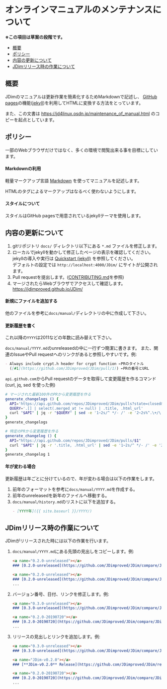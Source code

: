 # オンラインマニュアルのメンテナンスについて

**※この項目は草案の段階です。**

- [概要](#概要)
- [ポリシー](#ポリシー)
- [内容の更新について](#内容の更新について)
- [JDimリリース時の作業について](#jdimリリース時の作業について)


## 概要
JDimのマニュアルは更新作業を簡素化するためMarkdownで記述し、
[GitHub pages][gh-pages]の機能([jekyll][jekyll])を利用してHTMLに変換する方法をとっています。

また、この文書は https://jd4linux.osdn.jp/maintenance_of_manual.html のコピーを起点としています。


## ポリシー
一部のWebブラウザだけではなく、多くの環境で閲覧出来る事を目標にしています。

#### Markdownの利用
軽量マークアップ言語 [Markdown][gh-markdown] を使ってマニュアルを記述します。

HTMLのタグによるマークアップはなるべく使わないようにします。

#### スタイルについて
スタイルはGitHub pagesで用意されているjekyllテーマを使用します。


## 内容の更新について
1. gitリポジトリ `docs/` ディレクトリ以下にある `*.md` ファイルを修正します。
2. ローカルでjekyllを動かして修正したページの表示を確認してください。
   jekyllの導入や実行は [Quickstart (jekyll)][jekyll-quickstart] を参照してください。<br>
   デフォルトの設定では `http://localhost:4000/JDim/` にサイトが公開されます。
3. Pull requestを提出します。([CONTRIBUTING.md][contributing]を参照)
4. マージされたらWebブラウザでアクセスして確認します。https://jdimproved.github.io/JDim/

#### 新規にファイルを追加する
他のファイルを参考に`docs/manual/`ディレクトリの中に作成して下さい。

#### 更新履歴を書く
これ以降の`YYYY`は2011などの年数に読み替えて下さい。

`docs/manual/YYYY.md`のunreleasedの中に一行ずつ簡潔に書きます。
また、関連のIssueやPull requestへのリンクがあると参照しやすいです。例:
```markdown
- Always include crypt.h header for crypt function ←PRのタイトル
  ([#1](https://github.com/JDimproved/JDim/pull/1)) ←PRの番号とURL
```

`api.github.com`からPull requestのデータを取得して変更履歴を作るコマンド (curl, jq, sed を使った例)
```sh
# マージされた最新100件のPRから変更履歴を作る
generate_changelogs () {
  API='https://api.github.com/repos/JDimproved/JDim/pulls?state=closed&base=master&per_page=100'
  QUERY='.[] | select(.merged_at != null) | .title, .html_url'
  curl "$API" | jq -r "$QUERY" | sed -e '1~2s/^ */- /' -e '2~2s%^.\+/\(.\+\)$%  ([#\1](&))%'
}
generate_changelogs
```
```sh
# 特定のPRから変更履歴を作る
generate_changelog () {
  API="https://api.github.com/repos/JDimproved/JDim/pulls/$1"
  curl "$API" | jq -r '.title, .html_url' | sed -e '1~2s/^ */- /' -e '2~2s%^.\+/\(.\+\)$%  ([#\1](&))%'
}
generate_changelog 1
```

#### 年が変わる場合
更新履歴は年ごとに分けているので、年が変わる場合は以下の作業をします。

1. 前年のフォーマットを参考に`docs/manual/YYYY.md`を作成する。
2. 前年のunreleasedを新年のファイルへ移動する。
2. `docs/manual/history.md`のリストに以下を追加する。
   ```markdown
   - [YYYY年]({{ site.baseurl }}/YYYY/)
   ```


## JDimリリース時の作業について
JDimがリリースされた時には以下の作業を行います。

1. `docs/manual/YYYY.md`にある先頭の見出しをコピーします。例:
   ```markdown
   <a name="0.2.0-unreleased"></a>
   ### [0.2.0-unreleased](https://github.com/JDimproved/JDim/compare/JDim-v0.1.0...master) (unreleased)

   <a name="0.2.0-unreleased"></a>
   ### [0.2.0-unreleased](https://github.com/JDimproved/JDim/compare/JDim-v0.1.0...master) (unreleased)
   ...
   ```
2. バージョン番号、日付、リンクを修正します。例:
   ```markdown
   <a name="0.3.0-unreleased"></a>
   ### [0.3.0-unreleased](https://github.com/JDimproved/JDim/compare/JDim-v0.2.0...master) (unreleased)

   <a name="0.2.0-20190720"></a>
   ### [0.2.0-20190720](https://github.com/JDimproved/JDim/compare/JDim-v0.1.0...JDim-v0.2.0) (2019-07-20)
   ...
   ```
3. リリースの見出しとリンクを追加します。例:
   ```markdown
   <a name="0.3.0-unreleased"></a>
   ### [0.3.0-unreleased](https://github.com/JDimproved/JDim/compare/JDim-v0.2.0...master) (unreleased)

   <a name="JDim-v0.2.0"></a>
   ### [**JDim-v0.2.0** Release](https://github.com/JDimproved/JDim/releases/tag/JDim-v0.2.0) (2019-07-20)

   <a name="0.2.0-20190720"></a>
   ### [0.2.0-20190720](https://github.com/JDimproved/JDim/compare/JDim-v0.1.0...JDim-v0.2.0) (2019-07-20)
   ...
   ```


[gh-pages]: https://pages.github.com/
[jekyll]: https://jekyllrb.com/
[gh-markdown]: https://guides.github.com/features/mastering-markdown/
[jekyll-quickstart]: https://jekyllrb.com/docs/
[contributing]: https://github.com/JDimproved/JDim/tree/master/CONTRIBUTING.md
